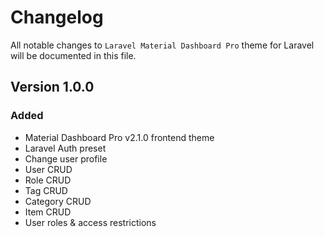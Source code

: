 # Changelog

All notable changes to `Laravel Material Dashboard Pro` theme for Laravel will be documented in this file.

## Version 1.0.0

### Added
- Material Dashboard Pro v2.1.0 frontend theme
- Laravel Auth preset
- Change user profile
- User CRUD
- Role CRUD
- Tag CRUD
- Category CRUD
- Item CRUD
- User roles & access restrictions